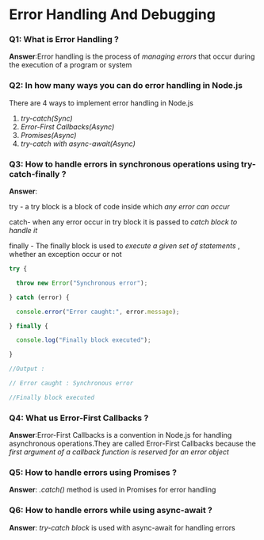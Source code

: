 # Error Handling And Debugging 

### Q1: What is Error Handling ? 

**Answer**:Error handling is the process of *managing errors* that occur during the execution of a program or system 

### Q2: In how many ways you can do error handling in Node.js 

There are 4 ways to implement error handling in Node.js

1. *try-catch(Sync)*
2. *Error-First Callbacks(Async)*
3. *Promises(Async)*
4. *try-catch with async-await(Async)*

### Q3: How to handle errors in synchronous operations using try-catch-finally ? 

**Answer**:

 try - a try block is a block of code inside which *any error can occur*

 catch- when any error occur in try block it is passed to *catch block to handle it* 

finally - The finally block is used to *execute a given set of statements* , whether an exception occur or not 

```javascript
try {

  throw new Error("Synchronous error");

} catch (error) {

  console.error("Error caught:", error.message);

} finally {

  console.log("Finally block executed");

}

//Output :

// Error caught : Synchronous error

//Finally block executed 
```

### Q4: What us Error-First Callbacks ? 

**Answer**:Error-First Callbacks is a convention in Node.js for handling asynchronous operations.They are called Error-First Callbacks because the *first argument of a callback function is reserved for an error object*

### Q5: How to handle errors using Promises ?

**Answer**: *.catch()* method is used in Promises for error handling 

### Q6: How to handle errors while using async-await ?

 **Answer**: *try-catch block* is used with async-await for handling errors

